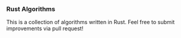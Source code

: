 ### Rust Algorithms
This is a collection of algorithms written in Rust.
Feel free to submit improvements via pull request!

